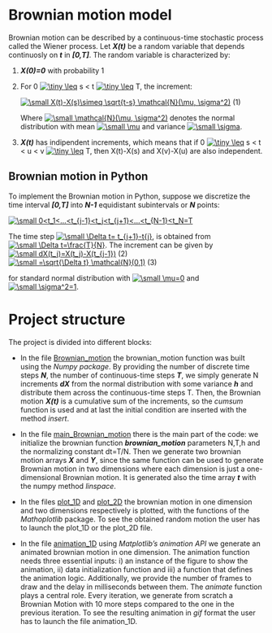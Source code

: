# Brownian motion model

Brownian motion can be described by a continuous-time stochastic process called the Wiener process.
Let ***X(t)*** be a random variable that depends continuosly on ***t*** in ***[0,T]***. The random variable is characterized by: 
1. ***X(0)=0*** with probability 1
2. For 0 <a href="https://www.codecogs.com/eqnedit.php?latex=\tiny&space;\leq" target="_blank"><img src="https://latex.codecogs.com/gif.latex?\tiny&space;\leq" title="\tiny \leq" /></a> s < t <a href="https://www.codecogs.com/eqnedit.php?latex=\tiny&space;\leq" target="_blank"><img src="https://latex.codecogs.com/gif.latex?\tiny&space;\leq" title="\tiny \leq" /></a> T, the increment:

   <a href="https://www.codecogs.com/eqnedit.php?latex=\small&space;X(t)-X(s)\simeq&space;\sqrt{t-s}&space;\mathcal{N}(\mu,&space;\sigma^2)" target="_blank"><img src="https://latex.codecogs.com/gif.latex?\small&space;X(t)-X(s)\simeq&space;\sqrt{t-s}&space;\mathcal{N}(\mu,&space;\sigma^2)" title="\small X(t)-X(s)\simeq \sqrt{t-s} \mathcal{N}(\mu, \sigma^2)" /></a> (1)

   Where <a href="https://www.codecogs.com/eqnedit.php?latex=\small&space;\mathcal{N}(\mu,&space;\sigma^2)" target="_blank"><img src="https://latex.codecogs.com/gif.latex?\small&space;\mathcal{N}(\mu,&space;\sigma^2)" title="\small \mathcal{N}(\mu, \sigma^2)" /></a> denotes the normal distribution with mean <a href="https://www.codecogs.com/eqnedit.php?latex=\small&space;\mu" target="_blank"><img src="https://latex.codecogs.com/gif.latex?\small&space;\mu" title="\small \mu" /></a> and variance <a href="https://www.codecogs.com/eqnedit.php?latex=\small&space;\sigma" target="_blank"><img src="https://latex.codecogs.com/gif.latex?\small&space;\sigma" title="\small \sigma" /></a>.

3. ***X(t)*** has indipendent increments, which means that if 0 <a href="https://www.codecogs.com/eqnedit.php?latex=\tiny&space;\leq" target="_blank"><img src="https://latex.codecogs.com/gif.latex?\tiny&space;\leq" title="\tiny \leq" /></a> s < t < u < v <a href="https://www.codecogs.com/eqnedit.php?latex=\tiny&space;\leq" target="_blank"><img src="https://latex.codecogs.com/gif.latex?\tiny&space;\leq" title="\tiny \leq" /></a> T, then X(t)-X(s) and X(v)-X(u) are also independent. 

## Brownian motion in Python

To implement the Brownian motion in Python, suppose we discretize the time interval ***[0,T]*** into ***N-1*** equidistant subintervals or ***N*** points:

   <a href="https://www.codecogs.com/eqnedit.php?latex=\small&space;0<t_1<...<t_{j-1}<t_j<t_{j&plus;1}<...<t_{N-1}<t_N=T" target="_blank"><img src="https://latex.codecogs.com/gif.latex?\small&space;0<t_1<...<t_{j-1}<t_j<t_{j&plus;1}<...<t_{N-1}<t_N=T" title="\small 0<t_1<...<t_{j-1}<t_j<t_{j+1}<...<t_{N-1}<t_N=T" /></a>

The time step <a href="https://www.codecogs.com/eqnedit.php?latex=\small&space;\Delta&space;t=&space;t_{j&plus;1}-t{j}" target="_blank"><img src="https://latex.codecogs.com/gif.latex?\small&space;\Delta&space;t=&space;t_{j&plus;1}-t{j}" title="\small \Delta t= t_{j+1}-t{j}" /></a>, is obtained from <a href="https://www.codecogs.com/eqnedit.php?latex=\small&space;\Delta&space;t=\frac{T}{N}" target="_blank"><img src="https://latex.codecogs.com/gif.latex?\small&space;\Delta&space;t=\frac{T}{N}" title="\small \Delta t=\frac{T}{N}" /></a>.
The increment can be given by 
   <a href="https://www.codecogs.com/eqnedit.php?latex=\small&space;dX(t_j)=X(t_j)-X(t_{j-1})" target="_blank"><img src="https://latex.codecogs.com/gif.latex?\small&space;dX(t_j)=X(t_j)-X(t_{j-1})" title="\small dX(t_j)=X(t_j)-X(t_{j-1})" /></a> (2)   
   <a href="https://www.codecogs.com/eqnedit.php?latex=\small&space;=\sqrt{\Delta&space;t}&space;\mathcal{N}(0,1)" target="_blank"><img src="https://latex.codecogs.com/gif.latex?\small&space;=\sqrt{\Delta&space;t}&space;\mathcal{N}(0,1)" title="\small =\sqrt{\Delta t} \mathcal{N}(0,1)" /></a> (3)

for standard normal distribution with <a href="https://www.codecogs.com/eqnedit.php?latex=\small&space;\mu=0" target="_blank"><img src="https://latex.codecogs.com/gif.latex?\small&space;\mu=0" title="\small \mu=0" /></a> and <a href="https://www.codecogs.com/eqnedit.php?latex=\small&space;\sigma^2=1" target="_blank"><img src="https://latex.codecogs.com/gif.latex?\small&space;\sigma^2=1" title="\small \sigma^2=1" /></a>.

# Project structure
The project is divided into different blocks: 

- In the file [Brownian_motion](https://github.com/silviavargas/Brownian_motion_simulation/blob/master/Brownian_motion.py) the brownian_motion function was built using the *Numpy package*. By providing the number of discrete time steps ***N***, the number of continuous-time steps ***T***, we simply generate N increments ***dX*** from the normal distribution with some variance ***h*** and distribute them across the continuous-time steps T. Then, the Brownian motion ***X(t)*** is a cumulative sum of the increments, so the *cumsum* function is used and at last the initial condition are inserted with the method *insert*.

- In the file [main_Brownian_motion](https://github.com/silviavargas/Brownian_motion_simulation/blob/master/main_Brownian_motion.py) there is the main part of the code: we initialize the brownian function ***brownian_motion*** parameters N,T,h and the normalizing constant dt=T/N. Then we generate two brownian motion arrays ***X*** and ***Y***, since the same function  can be used to generate Brownian motion in two dimensions where each dimension is just a one-dimensional Brownian motion. It is generated also the time array ***t*** with the numpy method *linspace*.

- In the files [plot_1D](https://github.com/silviavargas/Brownian_motion_simulation/blob/master/plot_1D.py) and [plot_2D](https://github.com/silviavargas/Brownian_motion_simulation/blob/master/plot_2D.py) the brownian motion in one dimension and two dimensions respectively is plotted, with the functions of the *Mathoplotlib* package. To see the obtained random motion the user has to launch the plot_1D or the plot_2D file.

- In the file [animation_1D](https://github.com/silviavargas/Brownian_motion_simulation/blob/master/animation_1D.py) using *Matplotlib’s animation API* we generate an animated brownian motion in one dimension. The animation function needs three essential inputs: i) an instance of the figure to show the animation, ii) data initialization function and iii) a function that defines the animation logic. Additionally, we provide the number of frames to draw and the delay in milliseconds between them. The *animate* function plays a central role. Every iteration, we generate from scratch a Brownian Motion with 10 more steps compared to the one in the previous iteration. To see the resulting animation in *gif* format the user has to launch the file animation_1D. 

